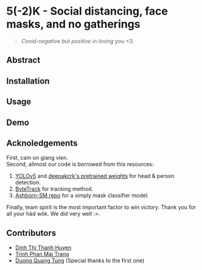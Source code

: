 # 5(-2)K - Social distancing, face masks, and no gatherings
> _Covid-negative but positive in loving you <3._

## Abstract  
## Installation  
## Usage  
## Demo  
## Acknoledgements  
First, cam on giang vien.  
Second, allmost our code is borrowed from this resources:
1.  [YOLOv5](https://github.com/ultralytics/yolov5) and [deepakcrk's pretrained weights](https://github.com/deepakcrk/yolov5-crowdhuman) for head & person detection.
2.  [ByteTrack](https://github.com/ifzhang/ByteTrack) for tracking method.
3.  [Ashborn-SM repo](https://github.com/Ashborn-SM/Face-Mask-Detection-Pytorch) for a simply mask classifier model.

Finally, team spirit is the most important factor to win victory. Thank you for all your hảd wỏk. We did very well :>.
## Contributors
- [Dinh Thi Thanh Huyen]()
- [Trinh Phan Mai Trang]()
- [Duong Quang Tung]() (Special thanks to the first one)
